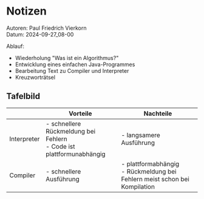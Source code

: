 # Notizen

Autoren: Paul Friedrich Vierkorn  
Datum: 2024-09-27_08-00

Ablauf:

- Wiederholung "Was ist ein Algorithmus?"
- Entwicklung eines einfachen Java-Programmes
- Bearbeitung Text zu Compiler und Interpreter
- Kreuzworträtsel

## Tafelbild

| | Vorteile | Nachteile |
|-|----------|-----------|
|Interpreter| - schnellere Rückmeldung bei Fehlern <br> - Code ist plattformunabhängig | - langsamere Ausführung |
|Compiler| - schnellere Ausführung | - plattformabhängig <br> - Rückmeldung bei Fehlern meist schon bei Kompilation |
